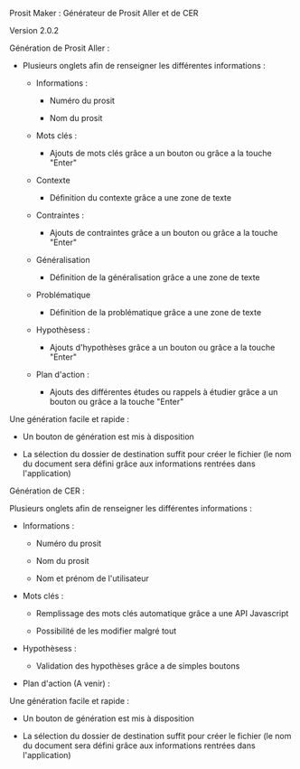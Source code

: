 Prosit Maker : Générateur de Prosit Aller et de CER

Version 2.0.2

Génération de Prosit Aller :
  
  - Plusieurs onglets afin de renseigner les différentes informations : 
    
    - Informations :
    
      - Numéro du prosit
    
      - Nom du prosit
    
    - Mots clés :
    
      - Ajouts de mots clés grâce a un bouton ou grâce a la touche "Enter"
    
    - Contexte
    
      - Définition du contexte grâce a une zone de texte
    
    - Contraintes :
    
      - Ajouts de contraintes grâce a un bouton ou grâce a la touche "Enter"
    
    - Généralisation
    
      - Définition de la généralisation grâce a une zone de texte
    
    - Problématique
    
      - Définition de la problématique grâce a une zone de texte
    
    - Hypothèsess :
    
      - Ajouts d'hypothèses grâce a un bouton ou grâce a la touche "Enter"
    
    - Plan d'action :
    
      - Ajouts des différentes études ou rappels à étudier grâce a un bouton ou grâce a la touche "Enter"
  
  Une génération facile et rapide :
  
  - Un bouton de génération est mis à disposition
  
  - La sélection du dossier de destination suffit pour créer le fichier (le nom du document sera défini grâce aux informations
      rentrées dans l'application)
      
Génération de CER :

Plusieurs onglets afin de renseigner les différentes informations : 

- Informations :

  - Numéro du prosit

  - Nom du prosit

  - Nom et prénom de l'utilisateur

- Mots clés :

  - Remplissage des mots clés automatique grâce a une API Javascript

  - Possibilité de les modifier malgré tout

- Hypothèsess :

  - Validation des hypothèses grâce a de simples boutons

- Plan d'action (A venir) :

Une génération facile et rapide :

- Un bouton de génération est mis à disposition

- La sélection du dossier de destination suffit pour créer le fichier (le nom du document sera défini grâce aux informations
  rentrées dans l'application)
